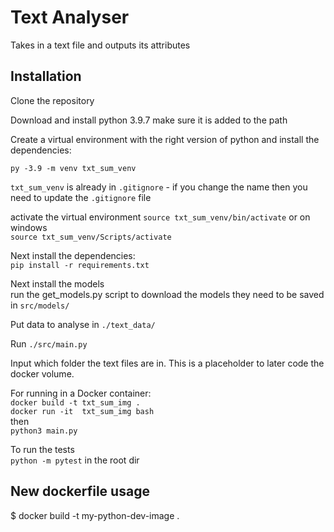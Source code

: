 # Text Analyser

Takes in a text file and outputs its attributes  

## Installation
Clone the repository

Download and install python 3.9.7 make sure it is added to the path

Create a virtual environment with the right version of python and install the dependencies:

`py -3.9 -m venv txt_sum_venv`

`txt_sum_venv` is already in `.gitignore` - if you change the name then you need to update the  `.gitignore` file

activate the virtual environment
`source txt_sum_venv/bin/activate` or on windows  
`source txt_sum_venv/Scripts/activate`  

Next install the dependencies:  
`pip install -r requirements.txt`

Next install the models  
run the get_models.py script to download the models they need to be saved in `src/models/`

Put data to analyse in `./text_data/`

Run `./src/main.py`

Input which folder the text files are in. This is a placeholder to later code the docker volume.  

For running in a Docker container:  
`docker build -t txt_sum_img .`  
`docker run -it  txt_sum_img bash`  
then  
 `python3 main.py`  


To run the tests  
`python -m pytest` in the root dir  

## New dockerfile usage 
$ docker build -t my-python-dev-image .

